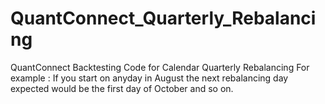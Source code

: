 # QuantConnect_Quarterly_Rebalancing
QuantConnect Backtesting Code for Calendar Quarterly Rebalancing
For example : If you start on anyday in August the next rebalancing day expected would be the first day of October and so on.
